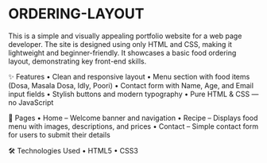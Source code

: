 # ORDERING-LAYOUT
This is a simple and visually appealing portfolio website for a web page developer. The site is designed using only HTML and CSS, making it lightweight and beginner-friendly. It showcases a basic food ordering layout, demonstrating key front-end skills.

✨ Features
	•	Clean and responsive layout
	•	Menu section with food items (Dosa, Masala Dosa, Idly, Poori)
	•	Contact form with Name, Age, and Email input fields
	•	Stylish buttons and modern typography
	•	Pure HTML & CSS — no JavaScript

🧩 Pages
	•	Home – Welcome banner and navigation
	•	Recipe – Displays food menu with images, descriptions, and prices
	•	Contact – Simple contact form for users to submit their details

🛠️ Technologies Used
	•	HTML5
	•	CSS3
